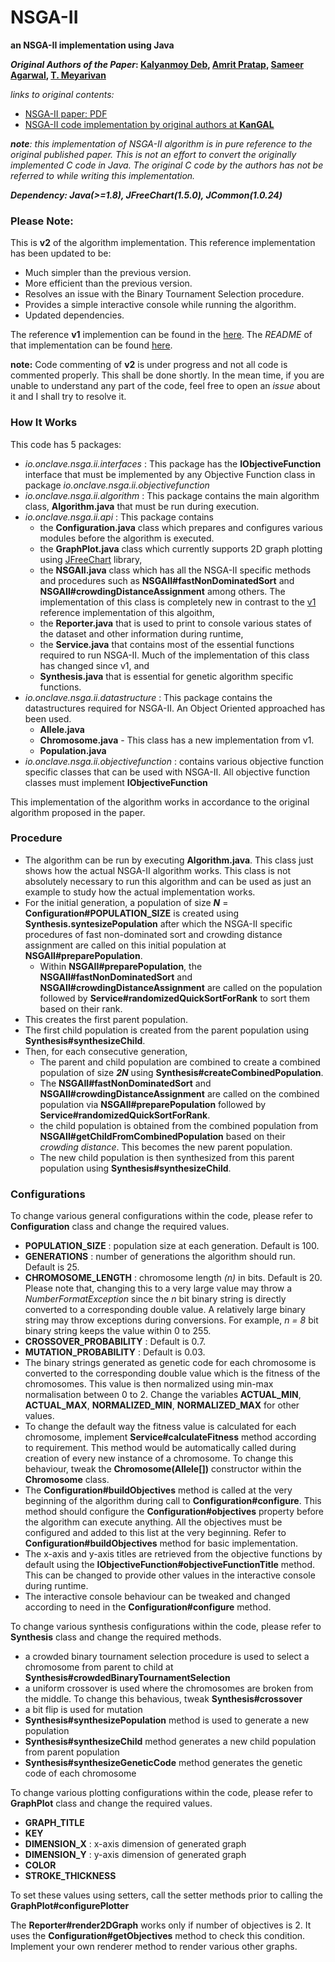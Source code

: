 # NSGA-II
**an NSGA-II implementation using Java**

**_Original Authors of the Paper_: [Kalyanmoy Deb](http://www.egr.msu.edu/~kdeb/), [Amrit Pratap](https://scholar.google.com/citations?user=E8wJ7G8AAAAJ&hl=en), [Sameer Agarwal](http://ieeexplore.ieee.org/search/searchresult.jsp?searchWithin=%22Authors%22:.QT.S.%20Agarwal.QT.&newsearch=true), [T. Meyarivan](http://ieeexplore.ieee.org/search/searchresult.jsp?searchWithin=%22Authors%22:.QT.T.%20Meyarivan.QT.&newsearch=true)**

_links to original contents:_

* [NSGA-II paper: PDF](http://citeseerx.ist.psu.edu/viewdoc/download?doi=10.1.1.542.385&rep=rep1&type=pdf)
* [NSGA-II code implementation by original authors at **KanGAL**](https://www.iitk.ac.in/kangal/codes.shtml)

_**note**: this implementation of NSGA-II algorithm is in pure reference to the original published paper. This is not an effort to convert the originally implemented C code in Java. The original C code by the authors has not be referred to while writing this implementation._

_**Dependency: Java(>=1.8), JFreeChart(1.5.0), JCommon(1.0.24)**_

### Please Note:

This is **v2** of the algorithm implementation. This reference implementation has been updated to be:

* Much simpler than the previous version.
* More efficient than the previous version.
* Resolves an issue with the Binary Tournament Selection procedure.
* Provides a simple interactive console while running the algorithm.
* Updated dependencies.

The reference **v1** implemention can be found in the [here](https://github.com/onclave/NSGA-II/tree/master/v1). The _README_ of that implementation can be found [here](https://github.com/onclave/NSGA-II/blob/master/v1/README.md).

**note:** Code commenting of **v2** is under progress and not all code is commented properly. This shall be done shortly. In the mean time, if you are unable to understand any part of the code, feel free to open an _issue_ about it and I shall try to resolve it.

### How It Works

This code has 5 packages:

* _io.onclave.nsga.ii.interfaces_ : This package has the **IObjectiveFunction** interface that must be implemented by any Objective Function class in package _io.onclave.nsga.ii.objectivefunction_
* _io.onclave.nsga.ii.algorithm_ : This package contains the main algorithm class, **Algorithm.java** that must be run during execution.
* _io.onclave.nsga.ii.api_ : This package contains
    * the **Configuration.java** class which prepares and configures various modules before the algorithm is executed.
    * the **GraphPlot.java** class which currently supports 2D graph plotting using [JFreeChart](http://www.jfree.org/jfreechart/) library,
    * the **NSGAII.java** class which has all the NSGA-II specific methods and procedures such as **NSGAII#fastNonDominatedSort** and **NSGAII#crowdingDistanceAssignment** among others. The implementation of this class is completely new in contrast to the [v1](https://github.com/onclave/NSGA-II/tree/master/v1) reference implementation of this algoithm,
    * the **Reporter.java** that is used to print to console various states of the dataset and other information during runtime,
    * the **Service.java** that contains most of the essential functions required to run NSGA-II. Much of the implementation of this class has changed since v1, and
    * **Synthesis.java** that is essential for genetic algorithm specific functions.
* _io.onclave.nsga.ii.datastructure_ : This package contains the datastructures required for NSGA-II. An Object Oriented approached has been used.
    * **Allele.java**
    * **Chromosome.java** - This class has a new implementation from v1.
    * **Population.java**
* _io.onclave.nsga.ii.objectivefunction_ : contains various objective function specific classes that can be used with NSGA-II. All objective function classes must implement **IObjectiveFunction**

This implementation of the algorithm works in accordance to the original algorithm proposed in the paper.

### Procedure

* The algorithm can be run by executing **Algorithm.java**. This class just shows how the actual NSGA-II algorithm works. This class is not absolutely necessary to run this algorithm and can be used as just an example to study how the actual implementation works.
* For the initial generation, a population of size **_N_** = **Configuration#POPULATION_SIZE** is created using **Synthesis.syntesizePopulation** after which the NSGA-II specific procedures of fast non-dominated sort and crowding distance assignment are called on this initial population at **NSGAII#preparePopulation**.
    * Within **NSGAII#preparePopulation**, the **NSGAII#fastNonDominatedSort**  and **NSGAII#crowdingDistanceAssignment** are called on the population followed by **Service#randomizedQuickSortForRank** to sort them based on their rank.
* This creates the first parent population.
* The first child population is created from the parent population using **Synthesis#synthesizeChild**.
* Then, for each consecutive generation,
    * The parent and child population are combined to create a combined population of size **_2N_** using **Synthesis#createCombinedPopulation**.
    * The **NSGAII#fastNonDominatedSort**  and **NSGAII#crowdingDistanceAssignment** are called on the combined population via **NSGAII#preparePopulation** followed by **Service#randomizedQuickSortForRank**.
    * the child population is obtained from the combined population from **NSGAII#getChildFromCombinedPopulation** based on their _crowding distance_. This becomes the new parent population.
    * The new child population is then synthesized from this parent population using **Synthesis#synthesizeChild**.

### Configurations

To change various general configurations within the code, please refer to **Configuration** class and change the required values.

* **POPULATION_SIZE** : population size at each generation. Default is 100.
* **GENERATIONS** : number of generations the algorithm should run. Default is 25.
* **CHROMOSOME_LENGTH** : chromosome length _(n)_ in bits. Default is 20. Please note that, changing this to a very large value may throw a _NumberFormatException_ since the _n_ bit binary string is directly converted to a corresponding double value. A relatively large binary string may throw exceptions during conversions. For example, _n = 8_ bit binary string keeps the value within 0 to 255.
* **CROSSOVER_PROBABILITY** : Default is 0.7.
* **MUTATION_PROBABILITY** : Default is 0.03.
* The binary strings generated as genetic code for each chromosome is converted to the corresponding double value which is the fitness of the chromosomes. This value is then normalized using min-max normalisation between 0 to 2. Change the variables **ACTUAL_MIN**, **ACTUAL_MAX**, **NORMALIZED_MIN**, **NORMALIZED_MAX** for other values.
* To change the default way the fitness value is calculated for each chromosome, implement **Service#calculateFitness** method according to requirement. This method would be automatically called during creation of every new instance of a chromosome. To change this behaviour, tweak the **Chromosome(Allele[])** constructor within the **Chromosome** class.
* The **Configuration#buildObjectives** method is called at the very beginning of the algorithm during call to **Configuration#configure**. This method should configure the **Configuration#objectives** property before the algorithm can execute anything. All the objectives must be configured and added to this list at the very beginning. Refer to **Configuration#buildObjectives** method for basic implementation.
* The x-axis and y-axis titles are retrieved from the objective functions by default using the **IObjectiveFunction#objectiveFunctionTitle** method. This can be changed to provide other values in the interactive console during runtime.
* The interactive console behaviour can be tweaked and changed according to need in the **Configuration#configure** method.

To change various synthesis configurations within the code, please refer to **Synthesis** class and change the required methods.

* a crowded binary tournament selection procedure is used to select a chromosome from parent to child at **Synthesis#crowdedBinaryTournamentSelection**
* a uniform crossover is used where the chromosomes are broken from the middle. To change this behavious, tweak **Synthesis#crossover**
* a bit flip is used for mutation
* **Synthesis#synthesizePopulation** method is used to generate a new population
* **Synthesis#synthesizeChild** method generates a new child population from parent population
* **Synthesis#synthesizeGeneticCode** method generates the genetic code of each chromosome

To change various plotting configurations within the code, please refer to **GraphPlot** class and change the required values.

* **GRAPH_TITLE**
* **KEY**
* **DIMENSION_X** : x-axis dimension of generated graph
* **DIMENSION_Y** : y-axis dimension of generated graph
* **COLOR**
* **STROKE_THICKNESS**

To set these values using setters, call the setter methods prior to calling the **GraphPlot#configurePlotter**

The **Reporter#render2DGraph** works only if number of objectives is 2. It uses the **Configuration#getObjectives** method to check this condition. Implement your own renderer method to render various other graphs.